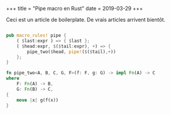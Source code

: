 +++
title = "Pipe macro en Rust"
date = 2019-03-29
+++

Ceci est un article de boilerplate.
De vrais articles arrivent bientôt.

```rust

pub macro_rules! pipe {
    ( $last:expr ) => { $last };
    ( $head:expr, $($tail:expr), +) => {
        pipe_two($head, pipe!($($tail),+))
    };
}

fn pipe_two<A, B, C, G, F>(f: F, g: G) -> impl Fn(A) -> C
where
    F: Fn(A) -> B,
    G: Fn(B) -> C,
{
    move |x| g(f(x))
}
```
